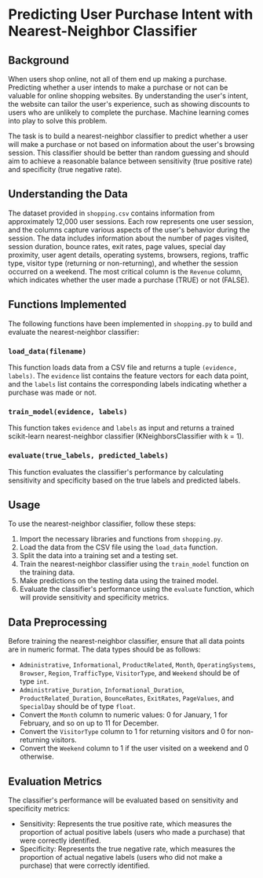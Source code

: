 # Predicting User Purchase Intent with Nearest-Neighbor Classifier

## Background

When users shop online, not all of them end up making a purchase. Predicting whether a user intends to make a purchase or not can be valuable for online shopping websites. By understanding the user's intent, the website can tailor the user's experience, such as showing discounts to users who are unlikely to complete the purchase. Machine learning comes into play to solve this problem.

The task is to build a nearest-neighbor classifier to predict whether a user will make a purchase or not based on information about the user's browsing session. This classifier should be better than random guessing and should aim to achieve a reasonable balance between sensitivity (true positive rate) and specificity (true negative rate).

## Understanding the Data

The dataset provided in `shopping.csv` contains information from approximately 12,000 user sessions. Each row represents one user session, and the columns capture various aspects of the user's behavior during the session. The data includes information about the number of pages visited, session duration, bounce rates, exit rates, page values, special day proximity, user agent details, operating systems, browsers, regions, traffic type, visitor type (returning or non-returning), and whether the session occurred on a weekend. The most critical column is the `Revenue` column, which indicates whether the user made a purchase (TRUE) or not (FALSE).

## Functions Implemented

The following functions have been implemented in `shopping.py` to build and evaluate the nearest-neighbor classifier:

### `load_data(filename)`

This function loads data from a CSV file and returns a tuple `(evidence, labels)`. The `evidence` list contains the feature vectors for each data point, and the `labels` list contains the corresponding labels indicating whether a purchase was made or not.

### `train_model(evidence, labels)`

This function takes `evidence` and `labels` as input and returns a trained scikit-learn nearest-neighbor classifier (KNeighborsClassifier with k = 1).

### `evaluate(true_labels, predicted_labels)`

This function evaluates the classifier's performance by calculating sensitivity and specificity based on the true labels and predicted labels.

## Usage

To use the nearest-neighbor classifier, follow these steps:

1. Import the necessary libraries and functions from `shopping.py`.
2. Load the data from the CSV file using the `load_data` function.
3. Split the data into a training set and a testing set.
4. Train the nearest-neighbor classifier using the `train_model` function on the training data.
5. Make predictions on the testing data using the trained model.
6. Evaluate the classifier's performance using the `evaluate` function, which will provide sensitivity and specificity metrics.

## Data Preprocessing

Before training the nearest-neighbor classifier, ensure that all data points are in numeric format. The data types should be as follows:

- `Administrative`, `Informational`, `ProductRelated`, `Month`, `OperatingSystems`, `Browser`, `Region`, `TrafficType`, `VisitorType`, and `Weekend` should be of type `int`.
- `Administrative_Duration`, `Informational_Duration`, `ProductRelated_Duration`, `BounceRates`, `ExitRates`, `PageValues`, and `SpecialDay` should be of type `float`.
- Convert the `Month` column to numeric values: 0 for January, 1 for February, and so on up to 11 for December.
- Convert the `VisitorType` column to 1 for returning visitors and 0 for non-returning visitors.
- Convert the `Weekend` column to 1 if the user visited on a weekend and 0 otherwise.

## Evaluation Metrics

The classifier's performance will be evaluated based on sensitivity and specificity metrics:

- Sensitivity: Represents the true positive rate, which measures the proportion of actual positive labels (users who made a purchase) that were correctly identified.
- Specificity: Represents the true negative rate, which measures the proportion of actual negative labels (users who did not make a purchase) that were correctly identified.
